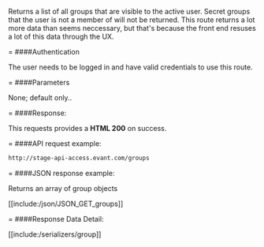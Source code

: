 <!-- --- title: GET /groups -->

Returns a list of all groups that are visible to the active user. Secret groups that the user is not a member of will not be returned. This route returns a lot more data than seems neccessary, but that's because the front end resuses a lot of this data through the UX.

=
####Authentication

The user needs to be logged in and have valid credentials to use this route.

=
####Parameters

None; default only..

=
####Response:

This requests provides a <strong>HTML 200</strong> on success.

=
####API request example:
```html
http://stage-api-access.evant.com/groups
```

=
####JSON response example:

Returns an array of group objects

[[include:/json/JSON_GET_groups]]

=
####Response Data Detail:

[[include:/serializers/group]]
